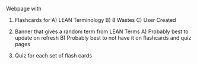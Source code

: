 Webpage with

1. Flashcards for
   A) LEAN Terminology
   B) 8 Wastes
   C) User Created

2. Banner that gives a random term from LEAN Terms
   A) Probably best to update on refresh
   B) Probably best to not have it on flashcards and quiz pages

3. Quiz for each set of flash cards
